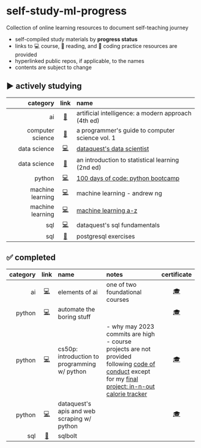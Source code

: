 # self-study-ml-progress
Collection of online learning resources to document self-teaching journey

- self-compiled study materials by **progress status**
- links to 💻 course, 📕 reading, and 🔐 coding practice resources are provided
- hyperlinked public repos, if applicable, to the names
- contents are subject to change

## ️▶️ **actively studying**

| category | link | name | 
| --: | :--: | :-- | 
| ai | [📕](https://www.amazon.com/Artificial-Intelligence-A-Modern-Approach/dp/0134610997) | artificial intelligence: a modern approach (4th ed) | 
| computer science | [📕](https://www.amazon.com/Programmers-Guide-Computer-Science-self-taught/dp/195120400X) | a programmer's guide to computer science vol. 1 |
| data science | [💻](https://www.dataquest.io/path/data-scientist/) | [dataquest's data scientist](https://github.com/marilynyi/dataquest-data-scientist) |
| data science | [📕](https://www.statlearning.com/) | an introduction to statistical learning (2nd ed) |
| python | [💻](https://www.udemy.com/course/100-days-of-code/) | [100 days of code: python bootcamp](https://github.com/marilynyi/100-days-of-code-python) |
| machine learning | [💻](https://www.coursera.org/specializations/machine-learning-introduction#courses) | machine learning - andrew ng |
| machine learning | [💻](https://www.udemy.com/course/machinelearning/) | [machine learning a-z](https://github.com/marilynyi/machine-learning-a-z) |
| sql | [💻](https://www.dataquest.io/path/sql-skills/) | dataquest's sql fundamentals |
| sql | [🔐](https://pgexercises.com/) | postgresql exercises |


## ✅ **completed**
| category | link | name | notes | certificate |
| --: | :--: | :-- | :-- | :--: |
| ai | [💻](https://www.elementsofai.com/) | elements of ai | one of two foundational courses | [🎓](https://github.com/marilynyi/self-study-ml-progress/blob/main/certificates/elements-of-ai--intro-to-ai.png)
| python | [💻](https://www.udemy.com/course/automate/) | automate the boring stuff | | [🎓](https://github.com/marilynyi/self-study-ML-curriculum/blob/main/certificates/automate-the-boring-stuff-with-python.jpg)
| python | [💻](https://cs50.harvard.edu/python/2022/) | cs50p: introduction to programming w/ python | - why may 2023 commits are high <br /> - course projects are not provided following [code of conduct](https://cs50.harvard.edu/python/2022/honesty/) except for my [final project: in-n-out calorie tracker](https://github.com/marilynyi/in-n-out-calorie-tracker) | [🎓](https://github.com/marilynyi/self-study-ML-curriculum/blob/main/certificates/CS50P.png)
| python | [💻](https://www.dataquest.io/path/apis-and-web-scraping-with-python-skill-path/) | dataquest's apis and web scraping w/ python | | [🎓](https://github.com/marilynyi/self-study-ML-curriculum/blob/main/certificates/dataquest-apis-and-web-scraping-with-python.pdf) |
| sql | [🔐](https://sqlbolt.com/) | sqlbolt |






